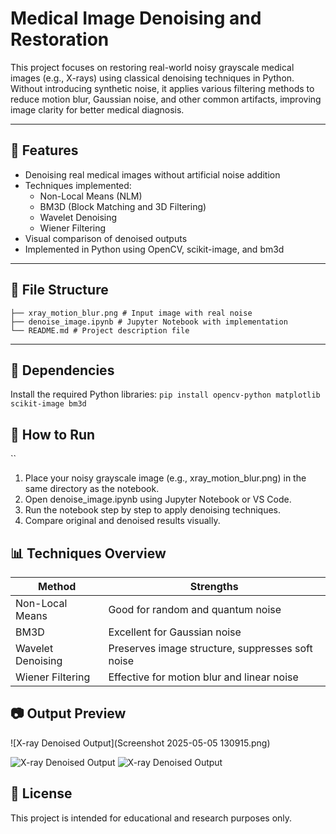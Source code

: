 # Medical Image Denoising and Restoration

This project focuses on restoring real-world noisy grayscale medical images (e.g., X-rays) using classical denoising techniques in Python. Without introducing synthetic noise, it applies various filtering methods to reduce motion blur, Gaussian noise, and other common artifacts, improving image clarity for better medical diagnosis.

---

## 📌 Features

- Denoising real medical images without artificial noise addition
- Techniques implemented:
  - Non-Local Means (NLM)
  - BM3D (Block Matching and 3D Filtering)
  - Wavelet Denoising
  - Wiener Filtering
- Visual comparison of denoised outputs
- Implemented in Python using OpenCV, scikit-image, and bm3d

---

## 📁 File Structure

```📂 medical-image-denoising/
├── xray_motion_blur.png # Input image with real noise
├── denoise_image.ipynb # Jupyter Notebook with implementation
└── README.md # Project description file
```


---

## 🧪 Dependencies

Install the required Python libraries:
`pip install opencv-python matplotlib scikit-image bm3d`


## 🚀 How to Run
``
1. Place your noisy grayscale image (e.g., xray_motion_blur.png) in the same directory as the notebook.
2. Open denoise_image.ipynb using Jupyter Notebook or VS Code.
3. Run the notebook step by step to apply denoising techniques.
4. Compare original and denoised results visually.

## 📊 Techniques Overview

| Method            | Strengths                                        |
| ----------------- | ------------------------------------------------ |
| Non-Local Means   | Good for random and quantum noise                |
| BM3D              | Excellent for Gaussian noise                     |
| Wavelet Denoising | Preserves image structure, suppresses soft noise |
| Wiener Filtering  | Effective for motion blur and linear noise       |

## 📷 Output Preview

![X-ray Denoised Output](Screenshot 2025-05-05 130915.png)

![X-ray Denoised Output](images/output.png)
![X-ray Denoised Output](images/output.png)

## 📜 License

This project is intended for educational and research purposes only.


